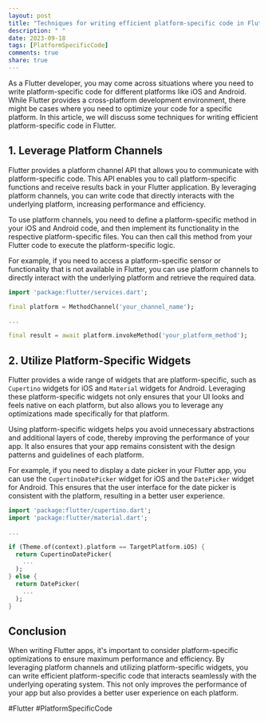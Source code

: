 ```yaml
---
layout: post
title: "Techniques for writing efficient platform-specific code in Flutter."
description: " "
date: 2023-09-18
tags: [PlatformSpecificCode]
comments: true
share: true
---
```


As a Flutter developer, you may come across situations where you need to write platform-specific code for different platforms like iOS and Android. While Flutter provides a cross-platform development environment, there might be cases where you need to optimize your code for a specific platform. In this article, we will discuss some techniques for writing efficient platform-specific code in Flutter.

## 1. Leverage Platform Channels

Flutter provides a platform channel API that allows you to communicate with platform-specific code. This API enables you to call platform-specific functions and receive results back in your Flutter application. By leveraging platform channels, you can write code that directly interacts with the underlying platform, increasing performance and efficiency.

To use platform channels, you need to define a platform-specific method in your iOS and Android code, and then implement its functionality in the respective platform-specific files. You can then call this method from your Flutter code to execute the platform-specific logic.

For example, if you need to access a platform-specific sensor or functionality that is not available in Flutter, you can use platform channels to directly interact with the underlying platform and retrieve the required data.

```dart
import 'package:flutter/services.dart';

final platform = MethodChannel('your_channel_name');

...

final result = await platform.invokeMethod('your_platform_method');
```

## 2. Utilize Platform-Specific Widgets

Flutter provides a wide range of widgets that are platform-specific, such as `Cupertino` widgets for iOS and `Material` widgets for Android. Leveraging these platform-specific widgets not only ensures that your UI looks and feels native on each platform, but also allows you to leverage any optimizations made specifically for that platform.

Using platform-specific widgets helps you avoid unnecessary abstractions and additional layers of code, thereby improving the performance of your app. It also ensures that your app remains consistent with the design patterns and guidelines of each platform.

For example, if you need to display a date picker in your Flutter app, you can use the `CupertinoDatePicker` widget for iOS and the `DatePicker` widget for Android. This ensures that the user interface for the date picker is consistent with the platform, resulting in a better user experience.

```dart
import 'package:flutter/cupertino.dart';
import 'package:flutter/material.dart';

...

if (Theme.of(context).platform == TargetPlatform.iOS) {
  return CupertinoDatePicker(
    ...
  );
} else {
  return DatePicker(
    ...
  );
}
```

## Conclusion

When writing Flutter apps, it's important to consider platform-specific optimizations to ensure maximum performance and efficiency. By leveraging platform channels and utilizing platform-specific widgets, you can write efficient platform-specific code that interacts seamlessly with the underlying operating system. This not only improves the performance of your app but also provides a better user experience on each platform.

#Flutter #PlatformSpecificCode